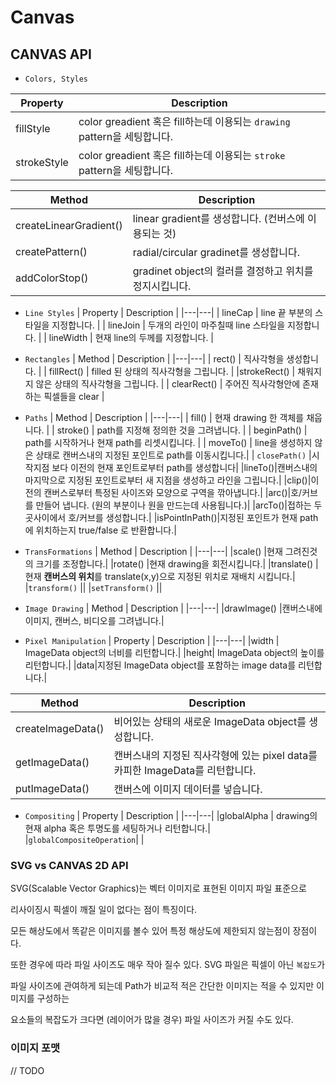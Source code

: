 # Canvas


## CANVAS API

- `Colors, Styles`

| Property | Description |
|---|---|
|fillStyle   | color greadient 혹은 fill하는데 이용되는 `drawing` pattern을 세팅합니다.  |
|strokeStyle   | color greadient 혹은 fill하는데 이용되는 `stroke` pattern을 세팅합니다.  |

| Method | Description |
|---|---|
|createLinearGradient()| linear gradient를 생성합니다. (컨버스에 이용되는 것) |
|createPattern()| radial/circular gradinet를 생성합니다.|
|addColorStop()| gradinet object의 컬러를 결정하고 위치를 정지시킵니다.|

- `Line Styles`
| Property  | Description  |
|---|---|
| lineCap | line 끝 부분의 스타일을 지정합니다.  |
| lineJoin | 두개의 라인이 마주칠때 line 스타일을 지정합니다.   |
| lineWidth | 현재 line의 두께를 지정합니다.  |

- `Rectangles`
| Method  | Description  |
|---|---|
| rect() | 직사각형을 생성합니다. |
| fillRect()  | filled 된 상태의 직사각형을 그립니다.  |
|strokeRect()   | 채워지지 않은 상태의 직사각형을 그립니다.  |
| clearRect()  | 주어진 직사각형안에 존재하는 픽셀들을 clear   |

- `Paths`
| Method  | Description  |
|---|---|
| fill()  | 현재 drawing 한 객체를 채웁니다.  |
| stroke()  | path를 지정해 정의한 것을 그려냅니다.  |
| beginPath()  | path를 시작하거나 현재 path를 리셋시킵니다. |
| moveTo()  | line을 생성하지 않은 상태로 캔버스내의 지정된 포인트로 path를 이동시킵니다.|
| `closePath()`  |시작지점 보다 이전의 현재 포인트로부터 path를 생성합니다|
|lineTo()|캔버스내의 마지막으로 지정된 포인트로부터 새 지점을 생성하고 라인을 그립니다.|
|clip()|이전의 캔버스로부터 특정된 사이즈와 모양으로 구역을 깎아냅니다.|
|arc()|호/커브를 만들어 냅니다. (원의 부분이나 원을 만드는데 사용됩니다.)|
|arcTo()|접하는 두곳사이에서 호/커브를 생성합니다.|
|isPointInPath()|지정된 포인트가 현재 path에 위치하는지 true/false 로 반환합니다.|

- `TransFormations`
| Method  | Description  |
|---|---|
|scale()   |현재 그려진것의 크기를 조정합니다.|
|rotate()   |현재 drawing을 회전시킵니다.|
|translate()   |현재 **캔버스의 위치**를 translate(x,y)으로 지정된 위치로 재배치 시킵니다.|
|`transform()`   ||
|`setTransform()`   ||


- `Image Drawing`
| Method  | Description  |
|---|---|
|drawImage()   |캔버스내에 이미지, 캔버스, 비디오를 그려냅니다.|

- `Pixel Manipulation`
| Property  | Description  |
|---|---|
|width   | ImageData object의 너비를 리턴합니다.|
|height| ImageData object의 높이를 리턴합니다.|
|data|지정된 ImageData object를 포함하는 image data를 리턴합니다.|

| Method  | Description  |
|---|---|
|createImageData()   | 비어있는 상태의 새로운 ImageData object를 생성합니다.|
|getImageData()   |캔버스내의 지정된 직사각형에 있는 pixel data를 카피한 ImageData를 리턴합니다.|
|putImageData()   |캔버스에 이미지 데이터를 넣습니다.|

- `Compositing`
| Property  | Description  |
|---|---|
|globalAlpha   | drawing의 현재 alpha 혹은 투명도를 세팅하거나 리턴합니다.|
|`globalCompositeOperation`| |

### SVG vs CANVAS 2D API
SVG(Scalable Vector Graphics)는 벡터 이미지로 표현된 이미지 파일 표준으로 

리사이징시 픽셀이 깨질 일이 없다는 점이 특징이다.

모든 해상도에서 똑같은 이미지를 볼수 있어 특정 해상도에 제한되지 않는점이 장점이다.

또한 경우에 따라 파일 사이즈도 매우 작아 질수 있다. SVG 파일은 픽셀이 아닌 `복잡도`가 

파일 사이즈에 관여하게 되는데 Path가 비교적 적은 간단한 이미지는 적을 수 있지만 이미지를 구성하는

요소들의 복잡도가 크다면 (레이어가 많을 경우) 파일 사이즈가 커질 수도 있다.

### 이미지 포맷

// TODO
